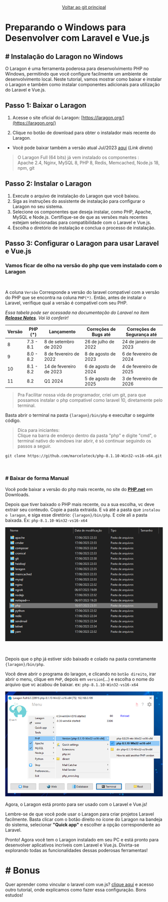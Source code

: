 <div align="center">
  
[Voltar ao git principal](https://github.com/marceloteck/LaravelVue/tree/main) 

</div>


# Preparando o Windows para Desenvolver com Laravel e Vue.js


## # Instalação do Laragon no Windows

O Laragon é uma ferramenta poderosa para desenvolvimento PHP no Windows, permitindo que você configure facilmente um ambiente de desenvolvimento local. Neste tutorial, vamos mostrar como baixar e instalar o Laragon e também como instalar componentes adicionais para utilização do Laravel e Vue.js.

## Passo 1: Baixar o Laragon

1. Acesse o site oficial do Laragon: [https://laragon.org/](https://laragon.org/)

2. Clique no botão de download para obter o instalador mais recente do Laragon.

* Você pode baixar também a versão atual Jul/2023 [aqui](https://github.com/leokhoa/laragon/releases/download/6.0.0/laragon-wamp.exe) (_Link direto_)

> O Laragon Full (64 bits) já vem instalado os componentes : <br> Apache 2.4, Nginx, MySQL 8, PHP 8, Redis, Memcached, Node.js 18, npm, git


## Passo 2: Instalar o Laragon

1. Execute o arquivo de instalação do Laragon que você baixou.
2. Siga as instruções do assistente de instalação para configurar o Laragon no seu sistema.
3. Selecione os componentes que deseja instalar, como PHP, Apache, MySQL e Node.js. Certifique-se de que as versões mais recentes estejam selecionadas para compatibilidade com o Laravel e Vue.js.
4. Escolha o diretório de instalação e conclua o processo de instalação.


## Passo 3: Configurar o Laragon para usar Laravel e Vue.js


### **Vamos ficar de olho na versão do php que vem instalado com o Laragon**
<br>

 A coluna ```Versão``` Corresponde a versão do laravel compativel com a versão do PHP que se encontra na coluna ```PHP(*)```. Então, antes de instalar o Laravel, verifique qual a versão é compativel com seu PHP.

_Essa tabela pode ser acessada na documentação do Laravel no item [**Release Notes**](https://laravel.com/docs/10.x/releases). Vai lá conferir!_


| Versão | PHP (*)    | Lançamento             | Correções de Bugs até | Correções de Segurança até |
|--------|------------|------------------------|-----------------------|----------------------------|
| 8      | 7.3 - 8.1  | 8 de setembro de 2020  | 26 de julho de 2022   | 24 de janeiro de 2023     |
| 9      | 8.0 - 8.2  | 8 de fevereiro de 2022 | 8 de agosto de 2023   | 6 de fevereiro de 2024    |
| 10     | 8.1 - 8.2  | 14 de fevereiro de 2023| 6 de agosto de 2024   | 4 de fevereiro de 2025    |
| 11     | 8.2        | Q1 2024                | 5 de agosto de 2025   | 3 de fevereiro de 2026    |


> Pra Facilitar nossa vida de programador, criei um git, para que possamos instalar o php compativel como laravel 10, diretamente pelo terminal.

Basta abrir o terminal na pasta ```{laragon}/bin/php``` e execultar o seguinte código.

>Dica para iniciantes: <br>
Clique na barra de enderço dentro da pasta "php" e digite "cmd", o terminal nativo do windows irar abrir, é só continuar seguindo os passos a seguir.

```
git clone https://github.com/marceloteck/php-8.1.10-Win32-vs16-x64.git
```
<br>

### # Baixar de forma Manual

Você pode baixar a versão do php mais recente, no site do [**PHP.net**](https://www.php.net/downloads) em Downloads.

Depois que tiver baixado o PHP mais recente, ou a sua escolha, vc deve extrair seu conteudo. 
Copie a pasta extraida. E vá até a  pasta que ```instalou o laragon```, e siga esse diretório: ```{laragon}/bin/php```. 
E cole ali a pasta baixada. Ex: ```php-8.1.10-Win32-vs16-x64```


![laragon/bin](https://raw.githubusercontent.com/marceloteck/LaravelVue/main/image/pasta-bin-laragon.PNG)

<br>

Depois que o php já estiver sido baixado e colado na pasta corretamente ```{laragon}/bin/php```. <br>

Você deve abrir o programa do laragon, e clicando no ```botão direito```, irar abrir o menu, clique em ```PHP```, depois em ```version```(...) e escolha o nome do arquivo que vc acabou de baixar. ex: ```php-8.1.10-Win32-vs16-x64```

![laragon/bin](https://raw.githubusercontent.com/marceloteck/LaravelVue/main/image/laragon-php.png)


Agora, o Laragon está pronto para ser usado com o Laravel e Vue.js!

Lembre-se de que você pode usar o Laragon para criar projetos Laravel facilmente. Basta clicar com o botão direito no ícone do Laragon na bandeja do sistema, selecionar **"Quick app"** e escolher a opção correspondente ao Laravel.

Pronto! Agora você tem o Laragon instalado em seu PC e está pronto para desenvolver aplicativos incríveis com Laravel e Vue.js. Divirta-se explorando todas as funcionalidades dessas poderosas ferramentas!
<br>

# # Bonus
Quer aprender como vincular o laravel com vue.js?
[clique aqui](https://github.com/marceloteck/Instalar-Laravel10-e-Vue3-Passo-a-Passo/tree/main) e acesso outro tutorial, onde explicamos como fazer essa configuração.
Bons estudos!